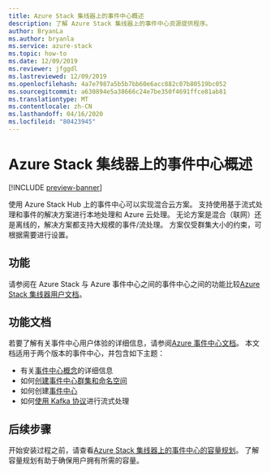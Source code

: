 ```yaml
---
title: Azure Stack 集线器上的事件中心概述
description: 了解 Azure Stack 集线器上的事件中心资源提供程序。
author: BryanLa
ms.author: bryanla
ms.service: azure-stack
ms.topic: how-to
ms.date: 12/09/2019
ms.reviewer: jfggdl
ms.lastreviewed: 12/09/2019
ms.openlocfilehash: 4a7e7987a5b5b7bb60e6acc882c07b80519bc052
ms.sourcegitcommit: a630894e5a38666c24e7be350f4691ffce81ab81
ms.translationtype: MT
ms.contentlocale: zh-CN
ms.lasthandoff: 04/16/2020
ms.locfileid: "80423945"
---
```

# <a name="event-hubs-on-azure-stack-hub-overview"></a>Azure Stack 集线器上的事件中心概述

[!INCLUDE [preview-banner](../includes/event-hubs-preview.md)]

使用 Azure Stack Hub 上的事件中心可以实现混合云方案。 支持使用基于流式处理和事件的解决方案进行本地处理和 Azure 云处理。 无论方案是混合（联网）还是离线的，解决方案都支持大规模的事件/流处理。 方案仅受群集大小的约束，可根据需要进行设置。 

## <a name="features"></a>功能

请参阅在 Azure Stack 与 Azure 事件中心之间的事件中心之间的功能比较[Azure Stack 集线器用户文档](/azure-stack/user/event-hubs-overview)。

## <a name="feature-documentation"></a>功能文档

若要了解有关事件中心用户体验的详细信息，请参阅[Azure 事件中心文档](/azure/event-hubs/)。 本文档适用于两个版本的事件中心，并包含如下主题：

- 有关[事件中心概念](/azure/event-hubs/event-hubs-features)的详细信息
- 如何[创建事件中心群集和命名空间](/azure/event-hubs/event-hubs-dedicated-cluster-create-portal)
- 如何创建[事件中心](/azure/event-hubs/event-hubs-create#create-an-event-hub)
- 如何[使用 Kafka 协议](/azure/event-hubs/event-hubs-quickstart-kafka-enabled-event-hubs)进行流式处理


## <a name="next-steps"></a>后续步骤

开始安装过程之前，请查看[Azure Stack 集线器上的事件中心的容量规划](event-hubs-rp-capacity-planning.md)。 了解容量规划有助于确保用户拥有所需的容量。